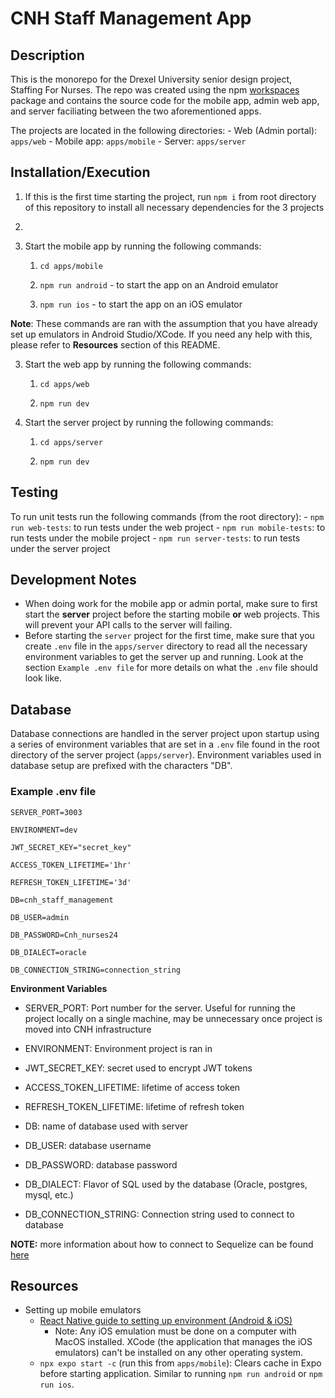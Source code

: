 # CNH Staff Management App


## Description

This is the monorepo for the Drexel University senior design project, Staffing For Nurses. The repo was created using the npm [workspaces](https://docs.npmjs.com/cli/v8/using-npm/workspaces) package and contains the source code for the mobile app, admin web app, and server faciliating between the two aforementioned apps.

The projects are located in the following directories:
	- Web (Admin portal): `apps/web`
	- Mobile app: `apps/mobile`
	- Server: `apps/server`

  
## Installation/Execution

1. If this is the first time starting the project, run `npm i` from root directory of this repository to install all necessary dependencies for the 3 projects
2. 
3. Start the mobile app by running the following commands:


	1.  `cd apps/mobile`

	  

	2. `npm run android` - to start the app on an Android emulator

	  

	3.  `npm run ios` - to start the app on an iOS emulator


  

  

**Note**: These commands are ran with the assumption that you have already set up emulators in Android Studio/XCode. If you need any help with this, please refer to **Resources** section of this README.

  

  

3. Start the web app by running the following commands:

	1. `cd apps/web`

	  

	  

	2.  `npm run dev`

  

  

4. Start the server project by running the following commands:  

	1. `cd apps/server`

	  

	  

	2. `npm run dev`

  

  
## Testing
To run unit tests run the following commands (from the root directory):
	- `npm run web-tests`: to run tests under the web project
	- `npm run mobile-tests`: to run tests under the mobile project
	- `npm run server-tests`: to run tests under the server project

## Development Notes

- When doing work for the mobile app or admin portal, make sure to first start the **server** project before the starting mobile **or** web projects. This will prevent your API calls to the server will failing.
- Before starting the `server` project for the first time, make sure that you create `.env` file in the `apps/server` directory to read all the necessary environment variables to get the server up and running. Look at the section `Example .env file` for more details on what the `.env`  file should look like.

## Database
Database connections are handled in the server project upon startup using a series of environment variables that are set in a `.env` file found in the root directory of the server project (`apps/server`).
Environment variables used in database setup are prefixed with the characters "DB".
### Example .env file
```
SERVER_PORT=3003

ENVIRONMENT=dev

JWT_SECRET_KEY="secret_key"

ACCESS_TOKEN_LIFETIME='1hr' 

REFRESH_TOKEN_LIFETIME='3d'

DB=cnh_staff_management

DB_USER=admin

DB_PASSWORD=Cnh_nurses24

DB_DIALECT=oracle

DB_CONNECTION_STRING=connection_string
```
**Environment Variables**
- SERVER_PORT: Port number for the server. Useful for running the project locally on a single machine, may be unnecessary once project is moved into CNH infrastructure

- ENVIRONMENT: Environment project is ran in
- JWT_SECRET_KEY: secret used to encrypt JWT tokens
- ACCESS_TOKEN_LIFETIME: lifetime of access token 
- REFRESH_TOKEN_LIFETIME: lifetime of refresh token
- DB: name of database used with server
- DB_USER: database username
- DB_PASSWORD: database password
- DB_DIALECT: Flavor of SQL used by the database (Oracle, postgres, mysql, etc.)
- DB_CONNECTION_STRING: Connection string used to connect to database

**NOTE:** more information about how to connect to Sequelize can be found [here](https://sequelize.org/docs/v6/getting-started/)

## Resources
- Setting up mobile emulators
	- [React Native guide to setting up environment (Android & iOS)](https://reactnative.dev/docs/set-up-your-environment)
		- Note: Any iOS emulation must be done on a computer with MacOS installed. XCode (the application that manages the iOS emulators) can't be installed on any other operating system.
	- `npx expo start -c` (run this from `apps/mobile`): Clears cache in Expo before starting application. Similar to running `npm run android` or `npm run ios`.

